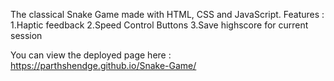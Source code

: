 The classical Snake Game made with HTML, CSS and JavaScript. 
Features :
          1.Haptic feedback 
          2.Speed Control Buttons
          3.Save highscore for current session


You can view the deployed page here :
https://parthshendge.github.io/Snake-Game/

